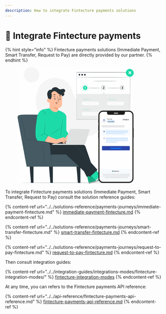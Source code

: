 ```yaml
---
description: How to integrate Fintecture payments solutions
---
```


# 🚧 Integrate Fintecture payments

{% hint style="info" %}
Fintecture payments solutions (Immediate Payment, Smart Transfer, Request to Pay) are directly provided by our partner.
{% endhint %}

<div align="left">

<figure><img src="../../.gitbook/assets/man-with-app.gif" alt="" width="375"><figcaption></figcaption></figure>

</div>

To integrate Fintecture payments solutions (Immediate Payment, Smart Transfer, Request to Pay) consult the solution reference guides:

{% content-ref url="../../solutions-reference/payments-journeys/immediate-payment-fintecture.md" %}
[immediate-payment-fintecture.md](../../solutions-reference/payments-journeys/immediate-payment-fintecture.md)
{% endcontent-ref %}

{% content-ref url="../../solutions-reference/payments-journeys/smart-transfer-fintecture.md" %}
[smart-transfer-fintecture.md](../../solutions-reference/payments-journeys/smart-transfer-fintecture.md)
{% endcontent-ref %}

{% content-ref url="../../solutions-reference/payments-journeys/request-to-pay-fintecture.md" %}
[request-to-pay-fintecture.md](../../solutions-reference/payments-journeys/request-to-pay-fintecture.md)
{% endcontent-ref %}

Then consult integration guides:

{% content-ref url="../../integration-guides/integrations-modes/fintecture-integration-modes/" %}
[fintecture-integration-modes](../../integration-guides/integrations-modes/fintecture-integration-modes/)
{% endcontent-ref %}

At any time, you can refers to the Fintecture payments API reference:&#x20;

{% content-ref url="../../api-reference/fintecture-payments-api-reference.md" %}
[fintecture-payments-api-reference.md](../../api-reference/fintecture-payments-api-reference.md)
{% endcontent-ref %}
